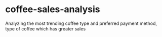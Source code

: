 # coffee-sales-analysis
Analyzing the most trending coffee type and preferred payment method, type of coffee which has greater sales
